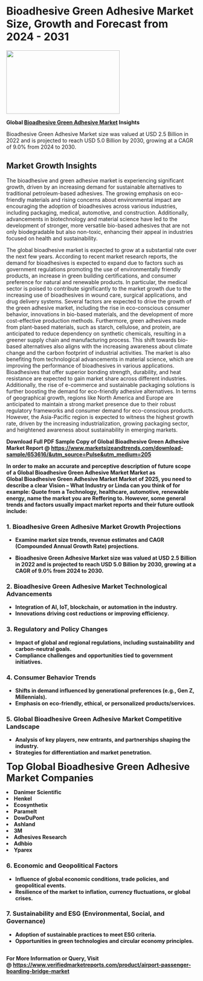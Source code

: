 <H1>Bioadhesive Green Adhesive Market Size, Growth and Forecast from 2024 - 2031</H1><img class="aligncenter size-medium wp-image-584254" src="https://thirdeyenews.in/wp-content/uploads/2024/09/Global-Market-Research-300x168.jpeg" alt="" width="300" height="168" /><p><strong>Global&nbsp;<a href="https://www.marketsizeandtrends.com/download-sample/653616/&amp;utm_source=Pulse&amp;utm_medium=205">Bioadhesive Green Adhesive Market</a> Insights</strong></p><p>Bioadhesive Green Adhesive Market size was valued at USD 2.5 Billion in 2022 and is projected to reach USD 5.0 Billion by 2030, growing at a CAGR of 9.0% from 2024 to 2030.</p><p><h2>Market Growth Insights</h2> <p>The bioadhesive and green adhesive market is experiencing significant growth, driven by an increasing demand for sustainable alternatives to traditional petroleum-based adhesives. The growing emphasis on eco-friendly materials and rising concerns about environmental impact are encouraging the adoption of bioadhesives across various industries, including packaging, medical, automotive, and construction. Additionally, advancements in biotechnology and material science have led to the development of stronger, more versatile bio-based adhesives that are not only biodegradable but also non-toxic, enhancing their appeal in industries focused on health and sustainability.</p> <p><strong></strong></p> <p>The global bioadhesive market is expected to grow at a substantial rate over the next few years. According to recent market research reports, the demand for bioadhesives is expected to expand due to factors such as government regulations promoting the use of environmentally friendly products, an increase in green building certifications, and consumer preference for natural and renewable products. In particular, the medical sector is poised to contribute significantly to the market growth due to the increasing use of bioadhesives in wound care, surgical applications, and drug delivery systems. Several factors are expected to drive the growth of the green adhesive market, including the rise in eco-conscious consumer behavior, innovations in bio-based materials, and the development of more cost-effective production methods. Furthermore, green adhesives made from plant-based materials, such as starch, cellulose, and protein, are anticipated to reduce dependency on synthetic chemicals, resulting in a greener supply chain and manufacturing process. This shift towards bio-based alternatives also aligns with the increasing awareness about climate change and the carbon footprint of industrial activities. The market is also benefiting from technological advancements in material science, which are improving the performance of bioadhesives in various applications. Bioadhesives that offer superior bonding strength, durability, and heat resistance are expected to gain market share across different industries. Additionally, the rise of e-commerce and sustainable packaging solutions is further boosting the demand for eco-friendly adhesive alternatives. In terms of geographical growth, regions like North America and Europe are anticipated to maintain a strong market presence due to their robust regulatory frameworks and consumer demand for eco-conscious products. However, the Asia-Pacific region is expected to witness the highest growth rate, driven by the increasing industrialization, growing packaging sector, and heightened awareness about sustainability in emerging markets. <p><strong></p><p><span class=""><strong>Download Full PDF Sample Copy of Global Bioadhesive Green Adhesive Market Report</strong> @ <a href="https://www.marketsizeandtrends.com/download-sample/653616/&amp;utm_source=Pulse&amp;utm_medium=205" target="_blank">https://www.marketsizeandtrends.com/download-sample/653616/&amp;utm_source=Pulse&amp;utm_medium=205</a></span></p><p>In order to make an accurate and perceptive description of future scope of a Global&nbsp;Bioadhesive Green Adhesive Market Market as Global&nbsp;Bioadhesive Green Adhesive Market Market of 2025, you need to describe a clear Vision &ndash; What Industry or Linda can you think of for example: Quote from a Technology, healthcare, automotive, renewable energy, name the market you are Reffering to. However, some general trends and factors usually impact market reports and their future outlook include:</p><h3>1.&nbsp;<strong>Bioadhesive Green Adhesive Market Growth Projections</strong></h3><ul><li>Examine market size trends, revenue estimates and CAGR (Compounded Annual Growth Rate) projections.</li><li><p>Bioadhesive Green Adhesive Market size was valued at USD 2.5 Billion in 2022 and is projected to reach USD 5.0 Billion by 2030, growing at a CAGR of 9.0% from 2024 to 2030.</p></li></ul><h3>2.&nbsp;<strong>Bioadhesive Green Adhesive Market Technological Advancements</strong></h3><ul><li>Integration of AI, IoT, blockchain, or automation in the industry.</li><li>Innovations driving cost reductions or improving efficiency.</li></ul><h3>3.&nbsp;<strong>Regulatory and Policy Changes</strong></h3><ul><li>Impact of global and regional regulations, including sustainability and carbon-neutral goals.</li><li>Compliance challenges and opportunities tied to government initiatives.</li></ul><h3>4.&nbsp;<strong>Consumer Behavior Trends</strong></h3><ul><li>Shifts in demand influenced by generational preferences (e.g., Gen Z, Millennials).</li><li>Emphasis on eco-friendly, ethical, or personalized products/services.</li></ul><h3>5.&nbsp;<strong>Global Bioadhesive Green Adhesive Market Competitive Landscape</strong></h3><ul><li>Analysis of key players, new entrants, and partnerships shaping the industry.</li><li>Strategies for differentiation and market penetration.</li></ul><p data-pm-slice="1 1 []"><span style="color: inherit; font-family: inherit; font-size: 25px;">Top Global Bioadhesive Green Adhesive Market Companies</span></p><div class="" data-test-id=""><p><li>Danimer Scientific</li><li> Henkel</li><li> Ecosynthetix</li><li> Paramelt</li><li> DowDuPont</li><li> Ashland</li><li> 3M</li><li> Adhesives Research</li><li> Adhbio</li><li> Yparex</li></p></div><h3>6.&nbsp;<strong>Economic and Geopolitical Factors</strong></h3><ul><li>Influence of global economic conditions, trade policies, and geopolitical events.</li><li>Resilience of the market to inflation, currency fluctuations, or global crises.</li></ul><h3>7.&nbsp;<strong>Sustainability and ESG (Environmental, Social, and Governance)</strong></h3><ul><li>Adoption of sustainable practices to meet ESG criteria.</li><li>Opportunities in green technologies and circular economy principles.</li></ul><h2><strong style="font-size: 14px;">For More Information or Query, Visit @&nbsp;</strong><a style="background-color: #ffffff; font-size: 14px;" href="https://www.marketsizeandtrends.com/report/bioadhesive-green-adhesive-market/" target="_blank">https://www.verifiedmarketreports.com/product/airport-passenger-boarding-bridge-market</a></h2>
